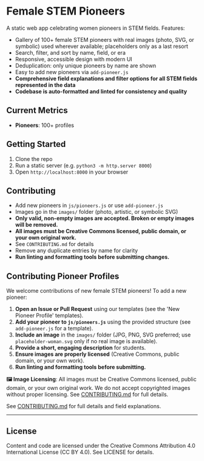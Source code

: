 # Female STEM Pioneers

A static web app celebrating women pioneers in STEM fields. Features:

- Gallery of 100+ female STEM pioneers with real images (photo, SVG, or symbolic) used wherever available; placeholders only as a last resort
- Search, filter, and sort by name, field, or era
- Responsive, accessible design with modern UI
- Deduplication: only unique pioneers by name are shown
- Easy to add new pioneers via `add-pioneer.js`
- **Comprehensive field explanations and filter options for all STEM fields represented in the data**
- **Codebase is auto-formatted and linted for consistency and quality**

## Current Metrics

- **Pioneers**: 100+ profiles

## Getting Started

1. Clone the repo
2. Run a static server (e.g. `python3 -m http.server 8000`)
3. Open `http://localhost:8000` in your browser

## Contributing

- Add new pioneers in `js/pioneers.js` or use `add-pioneer.js`
- Images go in the `images/` folder (photo, artistic, or symbolic SVG)
- **Only valid, non-empty images are accepted. Broken or empty images will be removed.**
- **All images must be Creative Commons licensed, public domain, or your own original work.**
- See `CONTRIBUTING.md` for details
- Remove any duplicate entries by name for clarity
- **Run linting and formatting tools before submitting changes.**

## Contributing Pioneer Profiles

We welcome contributions of new female STEM pioneers! To add a new pioneer:

1. **Open an Issue or Pull Request** using our templates (see the 'New Pioneer Profile' templates).
2. **Add your pioneer to `js/pioneers.js`** using the provided structure (see `add-pioneer.js` for a template).
3. **Include an image** in the `images/` folder (JPG, PNG, SVG preferred; use `placeholder-woman.svg` only if no real image is available).
4. **Provide a short, engaging description** for students.
5. **Ensure images are properly licensed** (Creative Commons, public domain, or your own work).
6. **Run linting and formatting tools before submitting.**

**🖼️ Image Licensing**: All images must be Creative Commons licensed, public domain, or your own original work. We do not accept copyrighted images without proper licensing. See [CONTRIBUTING.md](CONTRIBUTING.md) for full details.

See [CONTRIBUTING.md](CONTRIBUTING.md) for full details and field explanations.

---

## License

Content and code are licensed under the Creative Commons Attribution 4.0 International License (CC BY 4.0). See LICENSE for details.
